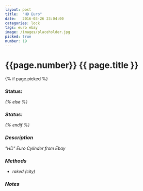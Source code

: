 ```yaml
---
layout: post
title:  "HD Euro"
date:   2016-03-26 23:04:00
categories: lock
tags: euro ebay
image: /images/placeholder.jpg
picked: true
number: 19
---
```


# {{page.number}} {{ page.title }}

{% if page.picked %}
### Status: <i class="fa fa-unlock"/>
{% else %}
### Status: <i class="fa fa-lock"/>
{% endif %}

### Description

"HD" Euro Cylinder from Ebay

### Methods

- raked (city)

### Notes
